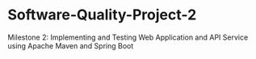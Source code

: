 # Software-Quality-Project-2

Milestone 2: Implementing and Testing Web Application and API Service using Apache Maven and Spring Boot
